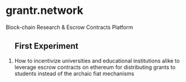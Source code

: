 # grantr.network
Block-chain Research & Escrow Contracts Platform

<ol><h2>First Experiment</h2>
  <li>How to incentivize universities and educational institutions alike to leverage escrow contracts on ethereum for distributing grants to students instead of the archaic fiat mechanisms</li>
</ol>
